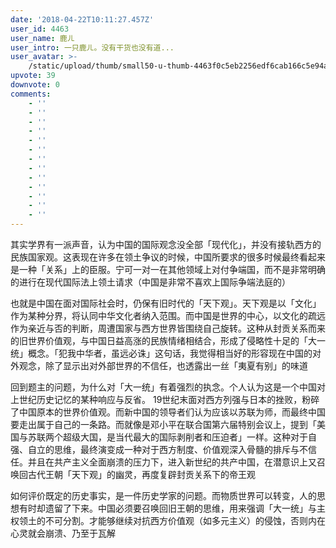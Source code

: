 ```yaml
---
date: '2018-04-22T10:11:27.457Z'
user_id: 4463
user_name: 鹿ㄦ
user_intro: 一只鹿ㄦ。没有干货也没有道...
user_avatar: >-
    /static/upload/thumb/small50-u-thumb-4463f0c5eb2256edf6cab166c5e94a75268117de89f5.png
upvote: 39
downvote: 0
comments:
    - ''
    - ''
    - ''
    - ''
    - ''
    - ''
    - ''
    - ''
    - ''
    - ''
    - ''
    - ''
    - ''
---
```


其实学界有一派声音，认为中国的国际观念没全部「现代化」，并没有接轨西方的民族国家观。这表现在许多在领土争议的时候，中国所要求的很多时候最终看起来是一种「关系」上的臣服。宁可一对一在其他领域上对付争端国，而不是非常明确的进行在现代国际法上领土请求（中国是非常不喜欢上国际争端法庭的）

也就是中国在面对国际社会时，仍保有旧时代的「天下观」。天下观是以「文化」作为某种分界，将认同中华文化者纳入范围。而中国是世界的中心，以文化的疏远作为亲近与否的判断，周遭国家与西方世界皆围绕自己旋转。这种从封贡关系而来的旧世界价值观，与中国日益高涨的民族情绪相结合，形成了侵略性十足的「大一统」概念。「犯我中华者，虽远必诛」这句话，我觉得相当好的形容现在中国的对外观念，除了显示出对外部世界的不信任，也透露出一丝「夷夏有别」的味道

回到题主的问题，为什么对「大一统」有着强烈的执念。个人认为这是一个中国对上世纪历史记忆的某种响应与反省。 19世纪末面对西方列强与日本的挫败，粉碎了中国原本的世界价值观。而新中国的领导者们认为应该以苏联为师，而最终中国要走出属于自己的一条路。而就像是邓小平在联合国第六届特别会议上，提到「美国与苏联两个超级大国，是当代最大的国际剥削者和压迫者」一样。这种对于自强、自立的思维，最终演变成一种对于西方制度、价值观深入骨髓的排斥与不信任。并且在共产主义全面崩溃的压力下，进入新世纪的共产中国，在潜意识上又召唤回古代王朝「天下观」的幽灵，再度复辟封贡关系下的帝王观

如何评价既定的历史事实，是一件历史学家的问题。而物质世界可以转变，人的思想有时却遗留了下来。中国必须要召唤回旧王朝的思维，用来强调「大一统」与主权领土的不可分割。才能够继续对抗西方价值观（如多元主义）的侵蚀，否则内在心灵就会崩溃、乃至于瓦解
